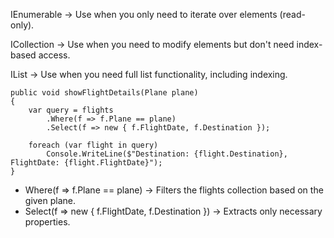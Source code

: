IEnumerable<T> → Use when you only need to iterate over elements (read-only).

ICollection<T> → Use when you need to modify elements but don't need index-based access.

IList<T> → Use when you need full list functionality, including indexing.

```
public void showFlightDetails(Plane plane)
{
    var query = flights
        .Where(f => f.Plane == plane)  
        .Select(f => new { f.FlightDate, f.Destination }); 

    foreach (var flight in query)
        Console.WriteLine($"Destination: {flight.Destination}, FlightDate: {flight.FlightDate}");
}

```
+ Where(f => f.Plane == plane) → Filters the flights collection based on the given plane.
+ Select(f => new { f.FlightDate, f.Destination }) → Extracts only necessary properties.
